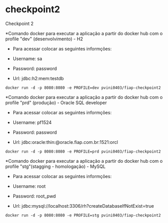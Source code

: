 # checkpoint2
Checkpoint 2

*Comando docker para executar a aplicação a partir do docker hub com o profile "dev" (desenvolvimento) - H2

- Para acessar colocar as seguintes informções:
  
- Username: sa
- Password: password
- Url: jdbc:h2:mem:testdb

```
docker run -d -p 8080:8080 -e PROFILE=dev pvini0403/fiap-checkpoint2
```

*Comando docker para executar a aplicação a partir do docker hub com o profile "prd" (produção) - Oracle SQL developer

- Para acessar colocar as seguintes informções:
  
- Username: pf1524
- Password: password
- Url: jdbc:oracle:thin:@oracle.fiap.com.br:1521:orcl

```
docker run -d -p 8080:8080 -e PROFILE=prd pvini0403/fiap-checkpoint2 
```

*Comando docker para executar a aplicação a partir do docker hub com o profile "stg"(stagging - homologação) - MySQL

- Para acessar colocar as seguintes informções:
  
- Username: root
- Password: root_pwd
- Url: jdbc:mysql://localhost:3306/rh?createDatabaseIfNotExist=true

```
docker run -d -p 8080:8080 -e PROFILE=stg pvini0403/fiap-checkpoint2 
